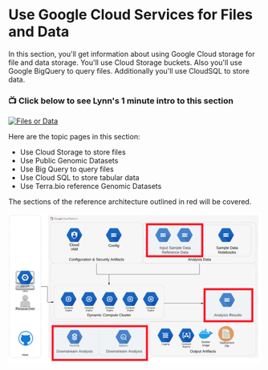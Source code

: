# Use Google Cloud Services for Files and Data

In this section, you'll get information about using Google Cloud storage for file and data storage.  You'll use Cloud Storage buckets.  Also you'll use Google BigQuery to query files.  Additionally you'll use CloudSQL to store data.

### 📺 Click below to see Lynn's 1 minute intro to this section  
[![Files or Data](http://img.youtube.com/vi/o5EpSQ43myQ/0.jpg)](http://www.youtube.com/watch?v=o5EpSQ43myQ "Intro GCP Services for Files and Data ")

Here are the topic pages in this section:

- Use Cloud Storage to store files
- Use Public Genomic Datasets
- Use Big Query to query files
- Use Cloud SQL to store tabular data
- Use Terra.bio reference Genomic Datasets

The sections of the reference architecture outlined in red will be covered.

[![gcp-files](/images/files.png)]()